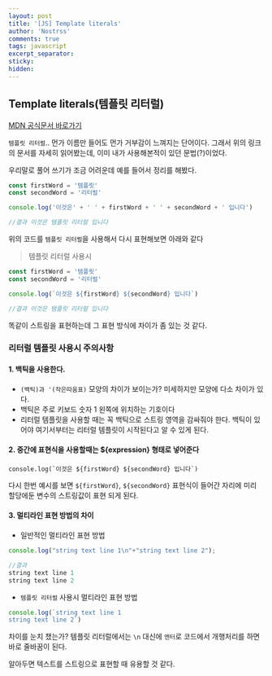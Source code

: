 ```yaml
---
layout: post
title: '[JS] Template literals'
author: 'Nostrss'
comments: true
tags: javascript
excerpt_separator:
sticky:
hidden:
---
```


## Template literals(템플릿 리터럴)

[MDN 공식문서 바로가기](https://developer.mozilla.org/ko/docs/Web/JavaScript/Reference/Template_literals)

`템플릿 리터럴`.. 먼가 이름만 들어도 먼가 거부감이 느껴지는 단어이다.
그래서 위의 링크의 문서를 자세히 읽어봤는데, 이미 내가 사용해본적이 있던 문법(?)이었다.

우리말로 풀어 쓰기가 조금 어려운데 예를 들어서 정리를 해봤다.

```javascript
const firstWord = '템플릿'
const secondWord = '리터럴'

console.log('이것은' + ' ' + firstWord + ' ' + secondWord + ' 입니다')

//결과 이것은 템플릿 리터럴 입니다
```

위의 코드를 `템플릿 리터럴`을 사용해서 다시 표현해보면 아래와 같다

> 템플릿 리터럴 사용시

```javascript
const firstWord = '템플릿'
const secondWord = '리터럴'

console.log(`이것은 ${firstWord} ${secondWord} 입니다`)

//결과 이것은 템플릿 리터럴 입니다
```

똑같이 스트링을 표현하는데 그 표현 방식에 차이가 좀 있는 것 같다.

### 리터럴 템플릿 사용시 주의사항

#### 1. 백틱을 사용한다.

- `(백틱)과 '(작은따움표)` 모양의 차이가 보이는가? 미세하지만 모양에 다소 차이가 있다.
- 백틱은 주로 키보드 숫자 1 왼쪽에 위치하는 기호이다
- 리터럴 템플릿을 사용할 때는 꼭 백틱으로 스트링 영역을 감싸줘야 한다. 백틱이 있어야 여기서부터는 리터럴 템플릿이 시작된다고 알 수 있게 된다.

#### 2. 중간에 표현식을 사용할때는 ${expression} 형태로 넣어준다

```
console.log(`이것은 ${firstWord} ${secondWord} 입니다`)
```

다시 한번 예시를 보면 `${firstWord}`, `${secondWord}` 표현식이 들어간 자리에 미리 할당에둔 변수의 스트링값이 표현 되게 된다.

#### 3. 멀티라인 표현 방법의 차이

- 일반적인 멀티라인 표현 방법

```javascript
console.log("string text line 1\n"+"string text line 2");

//결과
string text line 1
string text line 2

```

- `템플릿 리터럴` 사용시 멀티라인 표현 방법

```javascript
console.log(`string text line 1
string text line 2`)
```

차이를 눈치 챘는가? 템플릿 리터럴에서는 `\n` 대신에 `엔터`로 코드에서 개행처리를 하면 바로 줄바꿈이 된다.

알아두면 텍스트를 스트링으로 표현할 때 유용할 것 같다.

